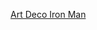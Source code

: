 ---
layout: post
wordpress_id: 1763
wordpress_url: http://noesbueno.com/archives/1763
date: '2015-01-14 16:10:52 -0600'
date_gmt: '2015-01-14 21:10:52 -0600'
body: |
  <p><a href="http://culturepopped.blogspot.com/2015/01/art-deco-iron-man.html">Art Deco Iron Man</a></p>
---